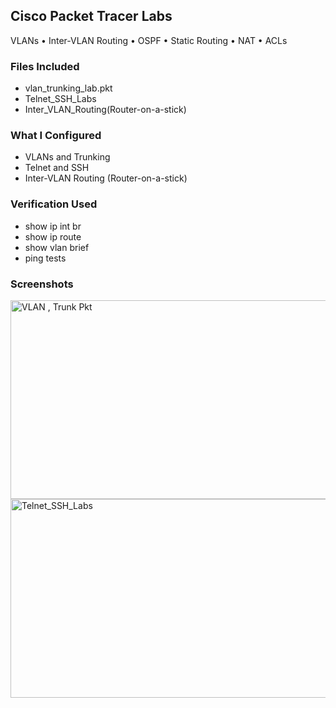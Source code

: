 ## Cisco Packet Tracer Labs
VLANs • Inter-VLAN Routing • OSPF • Static Routing • NAT • ACLs

### Files Included
- vlan_trunking_lab.pkt
- Telnet_SSH_Labs
- Inter_VLAN_Routing(Router-on-a-stick)

### What I Configured
- VLANs and Trunking
- Telnet and SSH
- Inter-VLAN Routing (Router-on-a-stick)

### Verification Used
- show ip int br
- show ip route
- show vlan brief
- ping tests

### Screenshots
<img width="998" height="318" alt="VLAN , Trunk Pkt" src="https://github.com/user-attachments/assets/63b347f0-cef6-4d82-a89e-c0d1084615d4" />
<img width="998" height="318" alt="Telnet_SSH_Labs" src="https://github.com/user-attachments/assets/d7adca59-634d-401f-b449-e40b55d9b9b7" />


